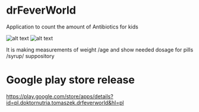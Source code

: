 # drFeverWorld

Application to count the amount of Antibiotics for kids


![alt text](https://play-lh.googleusercontent.com/gGkWLrajdO7mlVWpUK2jMVmRFUaNjxmdBhXiOeQaX-_HGDzo4OP1lzTYXxyQCObSepI=w720-h310-rw
 "title")
![alt text](https://play-lh.googleusercontent.com/Zn4ifcT-2pQ949SVpRCizu2oCcWpsxwZQBk78p3dH1VQ4zomCDi86cU3HpuDuruVWg=w720-h310-rw
 "title")


It is making measurements of weight /age and show needed dosage for pills /syrup/ suppository

# Google play store release
https://play.google.com/store/apps/details?id=pl.doktornutria.tomaszek.drfeverworld&hl=pl
